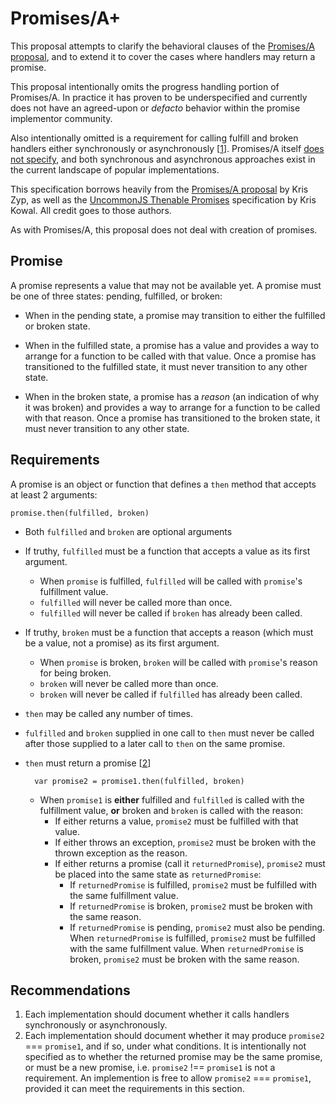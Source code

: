 # Promises/A+

This proposal attempts to clarify the behavioral clauses of the [Promises/A proposal](http://wiki.commonjs.org/wiki/Promises/A), and to extend it to cover the cases where handlers may return a promise. 

This proposal intentionally omits the progress handling portion of Promises/A.  In practice it has proven to be underspecified and currently does not have an agreed-upon or *defacto* behavior within the promise implementor community.

Also intentionally omitted is a requirement for calling fulfill and broken handlers either synchronously or asynchronously [[1](#recommendations)].  Promises/A itself [does not specify](http://wiki.commonjs.org/wiki/Promises/A#Open_Issues), and both synchronous and asynchronous approaches exist in the current landscape of popular implementations.

This specification borrows heavily from the [Promises/A proposal](http://wiki.commonjs.org/wiki/Promises/A) by Kris Zyp, as well as the [UncommonJS Thenable Promises](https://github.com/kriskowal/uncommonjs/blob/master/promises/specification.md) specification by Kris Kowal. All credit goes to those authors.

As with Promises/A, this proposal does not deal with creation of promises.

## Promise

A promise represents a value that may not be available yet.  A promise must be one of three states: pending, fulfilled, or broken:

* When in the pending state, a promise may transition to either the fulfilled or broken state.

* When in the fulfilled state, a promise has a value and provides a way to arrange for a function to be called with that value.  Once a promise has transitioned to the fulfilled state, it must never transition to any other state.

* When in the broken state, a promise has a *reason* (an indication of why it was broken) and provides a way to arrange for a function to be called with that reason.  Once a promise has transitioned to the broken state, it must never transition to any other state.

## Requirements

A promise is an object or function that defines a `then` method that accepts at least 2 arguments:

    promise.then(fulfilled, broken)

* Both `fulfilled` and `broken` are optional arguments
* If truthy, `fulfilled` must be a function that accepts a value as its first argument.
    * When `promise` is fulfilled, `fulfilled` will be called with `promise`'s fulfillment value.
    * `fulfilled` will never be called more than once.
    * `fulfilled` will never be called if `broken` has already been called.
* If truthy, `broken` must be a function that accepts a reason (which must be a value, not a promise) as its first argument.
    * When `promise` is broken, `broken` will be called with `promise`'s reason for being broken.
    * `broken` will never be called more than once.
    * `broken` will never be called if `fulfilled` has already been called.
* `then` may be called any number of times.
* `fulfilled` and `broken` supplied in one call to `then` must never be called after those supplied to a later call to `then` on the same promise.
* `then` must return a promise [[2](#recommendations)]

        var promise2 = promise1.then(fulfilled, broken)

    * When `promise1` is **either** fulfilled and `fulfilled` is called with the fulfillment value, **or** broken and `broken` is called with the reason:
        * If either returns a value, `promise2` must be fulfilled with that value.
        * If either throws an exception, `promise2` must be broken with the thrown exception as the reason.
        * If either returns a promise (call it `returnedPromise`), `promise2` must be placed into the same state as `returnedPromise`:
            * If `returnedPromise` is fulfilled, `promise2` must be fulfilled with the same fulfillment value.
            * If `returnedPromise` is broken, `promise2` must be broken with the same reason.
            * If `returnedPromise` is pending, `promise2` must also be pending.  When `returnedPromise` is fulfilled, `promise2` must be fulfilled with the same fulfillment value.  When `returnedPromise` is broken, `promise2` must be broken with the same reason.

## Recommendations

1. Each implementation should document whether it calls handlers synchronously or asynchronously.
1. Each implementation should document whether it may produce `promise2` === `promise1`, and if so, under what conditions.  It is intentionally not specified as to whether the returned promise may be the same promise, or must be a new promise, i.e. `promise2` !== `promise1` is not a requirement.  An implemention is free to allow `promise2` === `promise1`, provided it can meet the requirements in this section.
